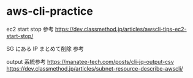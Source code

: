 # aws-cli-practice

ec2 start stop 参考
https://dev.classmethod.jp/articles/awscli-tips-ec2-start-stop/

SG にある IP まとめて削除 参考

output 系統参考
https://manatee-tech.com/posts/cli-jq-output-csv
https://dev.classmethod.jp/articles/subnet-resource-describe-awscli/
